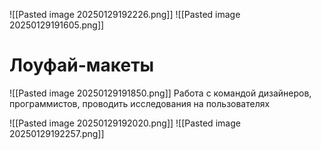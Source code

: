 ![[Pasted image 20250129192226.png]]
![[Pasted image 20250129191605.png]]
# Лоуфай-макеты
![[Pasted image 20250129191850.png]]
Работа с командой дизайнеров, программистов, проводить исследования на пользователях

![[Pasted image 20250129192020.png]]
![[Pasted image 20250129192257.png]]